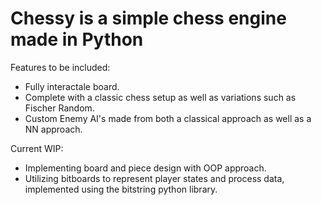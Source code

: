 # Chessy is a simple chess engine made in Python
Features to be included:
- Fully interactale board.
- Complete with a classic chess setup as well as variations such as Fischer Random.
- Custom Enemy AI's made from both a classical approach as well as a NN approach.

Current WIP:
- Implementing board and piece design with OOP approach.
- Utilizing bitboards to represent player states and process data, implemented using the bitstring python library.
